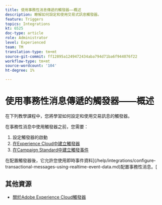 ```yaml
---
title: 使用事務性消息傳遞的觸發器——概述
description: 瞭解如何設定和使用交易式訊息觸發器。
feature: Triggers
topics: Integrations
kt: 6525
doc-type: article
role: Administrator
level: Experienced
team: TM
translation-type: tm+mt
source-git-commit: ff12895a1249472434aba794d71ba6f944076f22
workflow-type: tm+mt
source-wordcount: '104'
ht-degree: 1%

---
```



# 使用事務性消息傳遞的觸發器——概述

在下列教學課程中，您將學習如何設定和使用交易訊息的觸發器。

在事務性消息中使用觸發器之前，您需要：

1. 設定觸發器的啟動
2. [在Experience Cloud中建立觸發器](/help/integrations/create-a-trigger-in-experience-cloud.md)
3. [在Campaign Standard中建立觸發事件](/help/integrations/create-a-trigger-event.md)

在配置觸發器後，它允許您使用即時事件資料](/help/integrations/configure-transactional-messages-using-realtime-event-data.md)配置事務性消息。[

## 其他資源

* [關於Adobe Experience Cloud觸發器](https://experienceleague.adobe.com/docs/campaign-standard/using/integrating-with-adobe-cloud/working-with-campaign-and-triggers/about-adobe-experience-cloud-triggers.html?lang=en#integrating-with-adobe-cloud)
